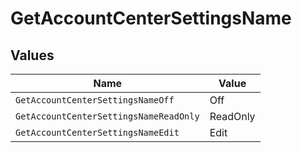 # GetAccountCenterSettingsName


## Values

| Name                                   | Value                                  |
| -------------------------------------- | -------------------------------------- |
| `GetAccountCenterSettingsNameOff`      | Off                                    |
| `GetAccountCenterSettingsNameReadOnly` | ReadOnly                               |
| `GetAccountCenterSettingsNameEdit`     | Edit                                   |
